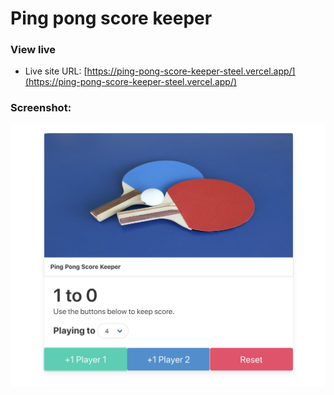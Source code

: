 # Ping pong score keeper


### View live
- Live site URL: [https://ping-pong-score-keeper-steel.vercel.app/](https://ping-pong-score-keeper-steel.vercel.app/)
### Screenshot:
![](preview.png)